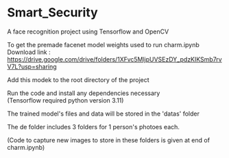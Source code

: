 # Smart_Security
A face recognition project using Tensorflow and OpenCV


To get the premade facenet model weights used to run charm.ipynb 
Download link : https://drive.google.com/drive/folders/1XFvc5MljpUVSEzDY_pdzKIKSmb7rvV7L?usp=sharing

Add this modek to the root directory of the project

Run the code and install any dependencies necessary <br>
(Tensorflow required python version 3.11)

The trained model's files and data will be stored in the 'datas' folder <br>

The de folder includes 3 folders for 1 person's photoes each.<br>

(Code to capture new images to store in these folders is given at end of charm.ipynb)

